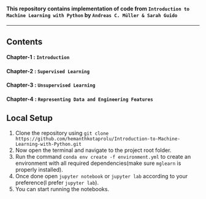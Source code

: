 #### This repository contains implementation of code from `Introduction to Machine Learning with Python` by `Andreas C. Müller & Sarah Guido`

<hr>

## Contents
#### Chapter-1 : `Introduction`
#### Chapter-2 : `Supervised Learning`
#### Chapter-3 : `Unsupervised Learning`
#### Chapter-4 : `Representing Data and Engineering Features`


## Local Setup
1. Clone the repository using `git clone https://github.com/hemanthkotaprolu/Introduction-to-Machine-Learning-with-Python.git`
1. Now open the terminal and navigate to the project root folder.
1. Run the command `conda env create -f environment.yml` to create an environment with all required dependencies(make sure `mglearn` is properly installed).
1. Once done open `jupyter notebook` or `jupyter lab` according to your preference(I prefer `jupyter lab`).
1. You can start running the notebooks.




